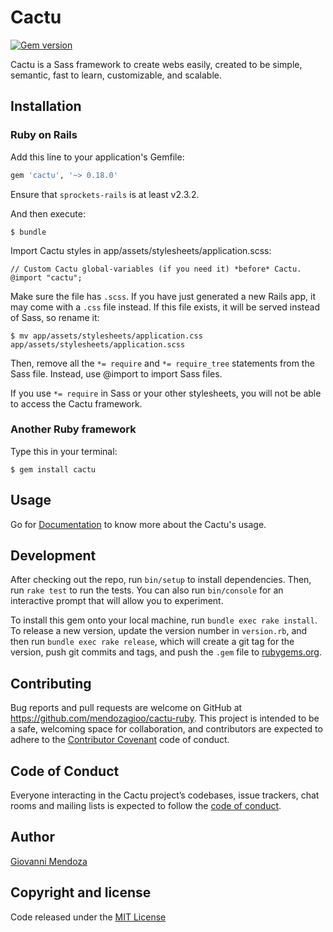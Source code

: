 # Cactu

[![Gem version](https://img.shields.io/gem/v/cactu.svg)](https://rubygems.org/gems/cactu)

Cactu is a Sass framework to create webs easily, created to be simple, semantic, fast to learn, customizable, and scalable.

## Installation

### Ruby on Rails

Add this line to your application's Gemfile:

```ruby
gem 'cactu', '~> 0.18.0'
```

Ensure that `sprockets-rails` is at least v2.3.2.

And then execute:

    $ bundle

Import Cactu styles in app/assets/stylesheets/application.scss:

    // Custom Cactu global-variables (if you need it) *before* Cactu.
    @import "cactu";

Make sure the file has `.scss`. If you have just generated a new Rails app, it may come with a `.css` file instead. If this file exists, it will be served instead of Sass, so rename it:

    $ mv app/assets/stylesheets/application.css app/assets/stylesheets/application.scss

Then, remove all the `*= require` and `*= require_tree` statements from the Sass file. Instead, use @import to import Sass files.

If you use `*= require` in Sass or your other stylesheets, you will not be able to access the Cactu framework.


### Another Ruby framework

Type this in your terminal:

    $ gem install cactu


## Usage

Go for [Documentation](http://cactu.site/documentation/getting-started/introduction/) to know more about the Cactu's usage.


## Development

After checking out the repo, run `bin/setup` to install dependencies. Then, run `rake test` to run the tests. You can also run `bin/console` for an interactive prompt that will allow you to experiment.

To install this gem onto your local machine, run `bundle exec rake install`. To release a new version, update the version number in `version.rb`, and then run `bundle exec rake release`, which will create a git tag for the version, push git commits and tags, and push the `.gem` file to [rubygems.org](https://rubygems.org).


## Contributing

Bug reports and pull requests are welcome on GitHub at https://github.com/mendozagioo/cactu-ruby. This project is intended to be a safe, welcoming space for collaboration, and contributors are expected to adhere to the [Contributor Covenant](http://contributor-covenant.org) code of conduct.


## Code of Conduct

Everyone interacting in the Cactu project’s codebases, issue trackers, chat rooms and mailing lists is expected to follow the [code of conduct](https://github.com/mendozagioo/cactu/blob/master/CODE_OF_CONDUCT.md).


## Author
[Giovanni Mendoza](http://mendozagioo.github.io/)


## Copyright and license

Code released under the [MIT License](https://github.com/mendozagioo/cactu-ruby/blob/master/LICENSE)